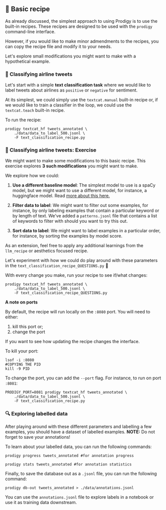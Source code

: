 
## 📓 Basic recipe

As already discussed, the simplest approach to using Prodigy is to use the built-in recipes. These recipes are designed to be used with the `prodigy` command-line interface. 

However, if you would like to make minor admendments to the recipes, you can copy the recipe file and modify it to your needs. 

Let's explore small modifications you might want to make with a hypothetical example.

### 🛫 Classifying airline tweets

Let's start with a simple **text classification task** where we would like to label tweets about airlines as `positive` or `negative` for sentiment.

At its simplest, we could simply use the `textcat.manual` built-in recipe or, if we would like to train a classifier in the loop, we could use the `textcat.teach` built-in recipe.

To run the recipe:


```
prodigy textcat_hf tweets_annotated \
    ./data/data_to_label_500.jsonl \
    -F text_classification_recipe.py
```
### 🛫 Classifying airline tweets: Exercise 

We might want to make some modifications to this basic recipe. This exercise explores **3 such modifications** you might want to make.

We explore how we could:

1. **Use a different baseline model**: The simplest model to use is a spaCy model, but we might want to use a different model, for instance, a huggingface model. Read [more about this here.](https://github.com/explosion/spacy-huggingface-pipelines) 

2. **Filter data to label**: We might want to filter out some examples, for instance, by only labeling examples that contain a particular keyword or by length of text. We've added a `patterns.jsonl` file that contains a list of keywords to filter with should you want to try this out. 

3. **Sort data to label**: We might want to label examples in a particular order, for instance, by sorting the examples by model score.

As an extension, feel free to apply any additional learnings from the `llm_recipe` or aesthetics focused recipe. 

Let's experiment with how we could do play around with these parameters in the `text_classification_recipe_QUESTIONS.py` 🚀

With every change you make, run your recipe to see if/what changes:

```
prodigy textcat_hf tweets_annotated \
    ./data/data_to_label_500.jsonl \
    -F text_classification_recipe_QUESTIONS.py
```

**A note on ports**

By default, the recipe will run locally on the `:8080` port. You will need to either: 

1. kill this port or; 
2. change the port

If you want to see how updating the recipe changes the interface. 

To kill your port:
```
lsof -i :8080
#COPYING THE PID
kill -9 PID
```

To change the port, you can add the `--port` flag. For instance, to run on port `:8081`:

```
PRODIGY_PORT=8081 prodigy textcat_hf tweets_annotated \
    ./data/data_to_label_500.jsonl \
    -F text_classification_recipe.py 
```

### 🔍 Exploring labelled data 

After playing around with these different parameters and labelling a few examples, you should have a dataset of labelled examples. **NOTE:** Do not forget to save your annotations!

To learn about your labelled data, you can run the following commands: 

```
prodigy progress tweets_annotated #for annotation progress

prodigy stats tweets_annotated #for annotation statistics
```

Finally, to save the database out as a `.jsonl` file, you can run the following command:

```
prodigy db-out tweets_annotated > ./data/annotations.jsonl
```

You can use the `annotations.jsonl` file to explore labels in a notebook or use it as training data downstream. 